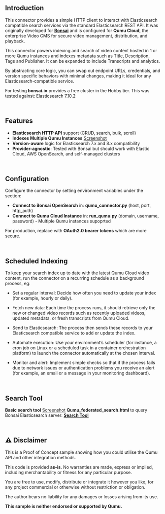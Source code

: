 ## Introduction

This connector provides a simple HTTP client to interact with Elasticsearch compatible search services via the standard Elasticsearch REST API. It was originally developed for **[Bonsai](https://bonsai.io)** and is configured for **Qumu Cloud**, the enterprise Video CMS for secure video management, distribution, and playback.

This connector powers indexing and search of video content hosted in 1 or more Qumu instances and indexes metadata such as Title, Description, Tags and Publisher. It can be expanded to include Transcripts and analytics.

By abstracting core logic, you can swap out endpoint URLs, credentials, and version specific behaviors with minimal changes, making it ideal for any Elasticsearch-compatible service.

For testing **bonsai.io** provides a free cluster in the Hobby tier. This was tested against: Elasticsearch 7.10.2

<br>

## Features

- **Elasticsearch HTTP API** support (CRUD, search, bulk, scroll)
- **Indexes Multiple Qumu Instances** [Screenshot](./index.jpg)
- **Version-aware** logic for Elasticsearch 7.x and 8.x compatibility
- **Provider-agnostic**: Tested with Bonsai but should work with Elastic Cloud, AWS OpenSearch, and self-managed clusters
<br>

## Configuration

Configure the connector by setting environment variables under the section:   
- **Connect to Bonsai OpenSearch**  in: **qumu_connector.py** (host, port, http_auth)  
- **Connect to Qumu Cloud Instance** in: **run_qumu.py** (domain, username, password) - Multiple Qumu instances supoprted

For production, replace with **OAuth2.0 bearer tokens** which are more secure.

<br>

## Scheduled Indexing

To keep your search index up to date with the latest Qumu Cloud video content, run the connector on a recurring schedule as a background process, eg:

- Set a regular interval: Decide how often you need to update your index (for example, hourly or daily).

- Fetch new data: Each time the process runs, it should retrieve only the new or changed video records such as recently uploaded videos, updated metadata, or fresh transcripts from Qumu Cloud.

- Send to Elasticsearch: The process then sends these records to your Elasticsearch compatible service to add or update the index.

- Automate execution: Use your environment’s scheduler (for instance, a cron job on Linux or a scheduled task in a container orchestration platform) to launch the connector automatically at the chosen interval.

- Monitor and alert: Implement simple checks so that if the process fails due to network issues or authentication problems you receive an alert (for example, an email or a message in your monitoring dashboard).
<br>

## Search Tool

**Basic search tool** [Screenshot](./search-results.jpg) **Qumu_federated_search.html** to query Bonsai Elasticsearch server:
 [**Search Tool**](./src/Qumu_federated_search.html)

<br>
 
## ⚠️ Disclaimer

This is a Proof of Concept sample showing how you could utilise the Qumu API and other integration methods.

This code is provided **as-is**. No warranties are made, express or implied, including merchantability or fitness for any particular purpose. 

You are free to use, modify, distribute or integrate it however you like, for any project commercial or otherwise without restriction or obligation. 

The author bears no liability for any damages or losses arising from its use. 

**This sample is neither endorsed or supported by Qumu.**



